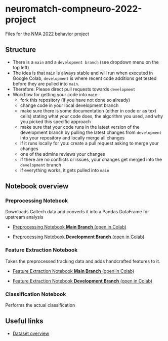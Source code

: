 # neuromatch-compneuro-2022-project
Files for the NMA 2022 behavior project

## Structure 
* There is a `main` and a `development branch` (see dropdown menu on the top left)
* The idea is that `main` is always stable and will run when executed in Google Colab, `development` is where recent code additions get tested before they are pulled into `main`.
* Therefore: Please direct pull requests towards `development`
* Workflow for getting your code into `main`:
    * fork this repository (if you have not done so already)
    * change code in your local development branch
    * make sure there is some documentation (either in code or as text cells) stating what your code does, the algorithm you used, and why you picked this specific approach
    * make sure that your code runs in the latest version of the development branch by pulling the latest changes from `development` into your repository and locally merge all changes
    * if it runs locally for you: create a pull request asking to merge your changes
    * one of the admins reviews your changes 
    * if there are no conflicts or issues, your changes get merged into the  `development` branch
    * if everything works, it gets pulled into `main`

## Notebook overview

### Preprocessing Notebook
Downloads Caltech data and converts it into a Pandas DataFrame for upstream analysis

* [Preprocessing Notebook **Main Branch** (open in Colab)](https://colab.research.google.com/github/ffvoigt/neuromatch-compneuro-2022-project/blob/main/playground/CalTech_Preprocessing_NMA2022_Sfenj1.ipynb) 

* [Preprocessing Notebook **Development Branch** (open in Colab)](https://colab.research.google.com/github/ffvoigt/neuromatch-compneuro-2022-project/blob/development/playground/CalTech_Preprocessing_NMA2022_Sfenj1.ipynb)


### Feature Extraction Notebook
Takes the preprocessed tracking data and adds handcrafted features to it.

* [Feature Extraction Notebook **Main Branch** (open in Colab)](https://colab.research.google.com/github/ffvoigt/neuromatch-compneuro-2022-project/blob/main/playground/Feature_Extraction_NM2022_Sfenj1.ipynb) 

* [Feature Extraction Notebook **Development Branch** (open in Colab)](https://colab.research.google.com/github/ffvoigt/neuromatch-compneuro-2022-project/blob/development/playground/Feature_Extraction_NM2022_Sfenj1.ipynb)

### Classification Notebook
Performs the actual classification
 
## Useful links
* [Dataset overview](https://sites.google.com/view/computational-behavior/our-datasets/calms21-dataset)